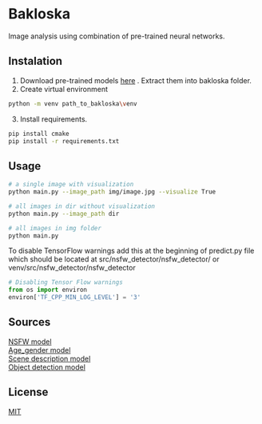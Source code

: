 # Bakloska

Image analysis using combination of pre-trained neural networks.

## Instalation

1. Download pre-trained models [here](https://drive.google.com/file/d/1DYClIXxllr7h2veVj5Pmg9pXaPopIM-n/view?usp=sharing)
. Extract them into bakloska folder.
2. Create virtual environment 
```bash
python -m venv path_to_bakloska\venv
```
3. Install requirements.
```bash
pip install cmake
pip install -r requirements.txt
```

## Usage
```bash
# a single image with visualization
python main.py --image_path img/image.jpg --visualize True

# all images in dir without visualization
python main.py --image_path dir

# all images in img folder
python main.py
```  
To disable TensorFlow warnings add this at the beginning of predict.py file which should
be located at src/nsfw_detector/nsfw_detector/ or venv/src/nsfw_detector/nsfw_detector
```python
# Disabling Tensor Flow warnings
from os import environ
environ['TF_CPP_MIN_LOG_LEVEL'] = '3'
```  


## Sources
[NSFW model](https://github.com/GantMan/nsfw_model)  
[Age_gender model](https://github.com/yu4u/age-gender-estimation)  
[Scene description model](https://github.com/CSAILVision/places365)  
[Object detection model](https://github.com/tensorflow/models/blob/master/research/object_detection/g3doc/tf2_detection_zoo.md)  

## License
[MIT](https://choosealicense.com/licenses/mit/)
